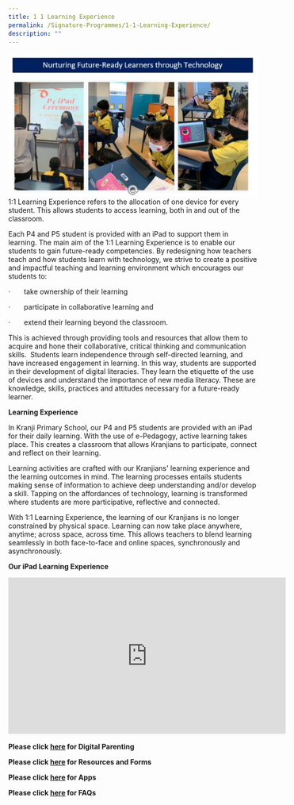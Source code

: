 ```yaml
---
title: 1 1 Learning Experience
permalink: /Signature-Programmes/1-1-Learning-Experience/
description: ""
---
```



![](/images/Our%20Curriculum/Signature%20Programmes/11%20Learning%20Experience/11%20Learning%20Experience/L1.jpg)
1:1 Learning Experience refers to the allocation of one device for every student. This allows students to access learning, both in and out of the classroom.

Each P4 and P5 student is provided with an iPad to support them in learning. The main aim of the 1:1 Learning Experience is to enable our students to gain future-ready competencies. By redesigning how teachers teach and how students learn with technology, we strive to create a positive and impactful teaching and learning environment which encourages our students to:

·       take ownership of their learning

·       participate in collaborative learning and

·       extend their learning beyond the classroom.

This is achieved through providing tools and resources that allow them to acquire and hone their collaborative, critical thinking and communication skills.  Students learn independence through self-directed learning, and have increased engagement in learning. In this way, students are supported in their development of digital literacies. They learn the etiquette of the use of devices and understand the importance of new media literacy. These are knowledge, skills, practices and attitudes necessary for a future-ready learner.   

  
**Learning Experience**  
  

In Kranji Primary School, our P4 and P5 students are provided with an iPad for their daily learning. With the use of e-Pedagogy, active learning takes place. This creates a classroom that allows Kranjians to participate, connect and reflect on their learning. 

Learning activities are crafted with our Kranjians' learning experience and the learning outcomes in mind. The learning processes entails students making sense of information to achieve deep understanding and/or develop a skill. Tapping on the affordances of technology, learning is transformed where students are more participative, reflective and connected. 

  

With 1:1 Learning Experience, the learning of our Kranjians is no longer constrained by physical space. Learning can now take place anywhere, anytime; across space, across time. This allows teachers to blend learning seamlessly in both face-to-face and online spaces, synchronously and asynchronously.   
  
  
  
  
**Our iPad Learning Experience**

<iframe width="560" height="315" src="https://www.youtube.com/embed/yM4ZJyPLIgw" title="YouTube video player" frameborder="0" allow="accelerometer; autoplay; clipboard-write; encrypted-media; gyroscope; picture-in-picture" allowfullscreen></iframe>

**Please click [here](/1-1-learning-experience/Digital-Parenting/) for Digital Parenting**

**Please click [here](/1-1-learning-experience/Resources-and-Forms/) for Resources and Forms**

**Please click [here](/1-1-learning-experience/Apps/) for Apps**

**Please click [here](/1-1-learning-experience/FAQs/) for FAQs**